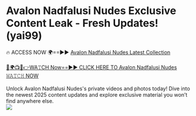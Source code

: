 # Avalon Nadfalusi Nudes Exclusive Content Leak - Fresh Updates! (yai99)

🔥 ACCESS NOW 🌍==►► <a href="https://tinyurl.com/yc657z5k" rel="nofollow">Avalon Nadfalusi Nudes Latest Collection</a>
<br><br>
[🔴🌍📺📱👉WA𝚃CH Now==►► CLICK HERE TO Avalon Nadfalusi Nudes 𝚆𝙰𝚃𝙲𝙷 NOW](https://tinyurl.com/yc657z5k)
<br><br>
Unlock Avalon Nadfalusi Nudes's private videos and photos today! Dive into the newest 2025 content updates and explore exclusive material you won’t find anywhere else.
<br>
<a href="https://tinyurl.com/yc657z5k" rel="nofollow" data-target="animated-image.originalLink"><img src="https://camo.githubusercontent.com/8a4f000d20f83aca3bf7ec5f350d767afa0574a8a352519fd8cfa583a6f93a33/68747470733a2f2f692e696d6775722e636f6d2f644a486b345a712e676966" data-canonical-src="https://i.imgur.com/dJHk4Zq.gif" style="max-width: 100%; display: inline-block;" data-target="animated-image.originalImage"></a>
<br>
